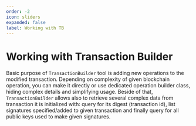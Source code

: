 ```yaml
---
order: -2
icon: sliders
expanded: false
label: Working with TB
---
```


# Working with Transaction Builder

Basic purpose of `TransactionBuilder` tool is adding new operations to the modified transaction. Depending on complexity of given blockchain operation, you can make it directly or use dedicated operation builder class, hiding complex details and simplifying usage.
Beside of that, `TransactionBuilder` allows also to retrieve several complex data from transaction it is initialized with: query for its digest (transaction id), list signatures specified/added to given transaction and finally query for all public keys used to make given signatures.
